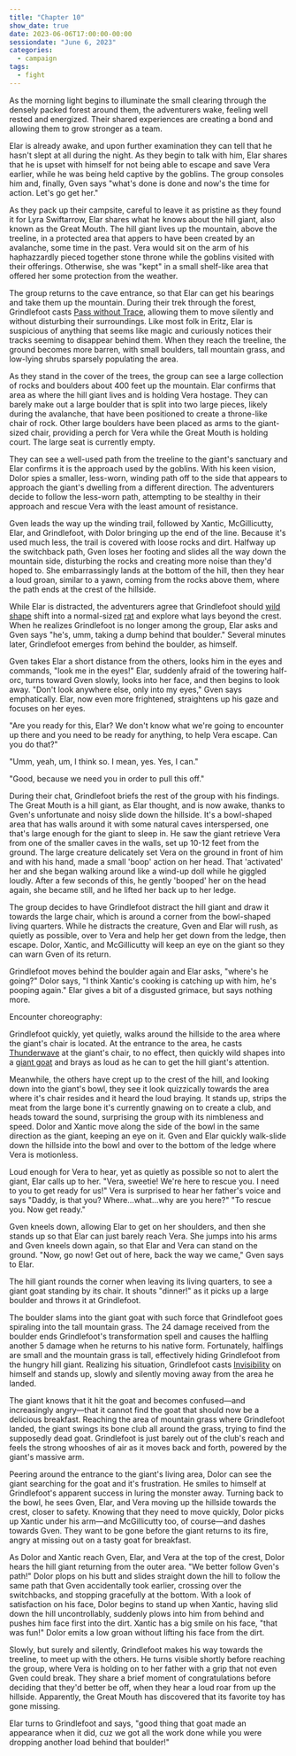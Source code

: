 ```yaml
---
title: "Chapter 10"
show_date: true
date: 2023-06-06T17:00:00-00:00
sessiondate: "June 6, 2023"
categories:
  - campaign
tags:
  - fight
---
```


As the morning light begins to illuminate the small clearing through the densely packed
forest around them, the adventurers wake, feeling well rested and energized. Their
shared experiences are creating a bond and allowing them to grow stronger as a team.

Elar is already awake, and upon further examination they can tell that he hasn't slept
at all during the night. As they begin to talk with him, Elar shares that he is upset
with himself for not being able to escape and save Vera earlier, while he was being held
captive by the goblins. The group consoles him and, finally, Gven says "what's done is
done and now's the time for action. Let's go get her."

As they pack up their campsite, careful to leave it as pristine as they found it for
Lyra Swiftarrow, Elar shares what he knows about the hill giant, also known as the Great
Mouth. The hill giant lives up the mountain, above the treeline, in a protected area
that appers to have been created by an avalanche, some time in the past. Vera would
sit on the arm of his haphazzardly pieced together stone throne while the goblins visited
with their offerings. Otherwise, she was "kept" in a small shelf-like area that offered
her some protection from the weather.

The group returns to the cave entrance, so that Elar can get his bearings and take
them up the mountain. During their trek through the forest, Grindlefoot casts
[Pass without Trace](https://www.dndbeyond.com/spells/pass-without-trace), allowing
them to move silently and without disturbing their surroundings. Like most folk in
Eritz, Elar is suspicious of anything that seems like magic and curiously notices
their tracks seeming to disappear behind them. When they reach the treeline, the
ground becomes more barren, with small boulders, tall mountain grass, and low-lying
shrubs sparsely populating the area.

As they stand in the cover of the trees, the group can see a large collection of rocks
and boulders about 400 feet up the mountain. Elar confirms that area as where the hill
giant lives and is holding Vera hostage. They can barely make out a large boulder
that is split into two large pieces, likely during the avalanche, that have been
positioned to create a throne-like chair of rock. Other large boulders have been placed as
arms to the giant-sized chair, providing a perch for Vera while the Great Mouth
is holding court. The large seat is currently empty.

They can see a well-used path from the treeline to the giant's sanctuary and Elar
confirms it is the approach used by the goblins. With his keen vision, Dolor spies
a smaller, less-worn, winding path off to the side that appears to approach the giant's
dwelling from a different direction. The adventurers decide to follow the less-worn
path, attempting to be stealthy in their approach and rescue Vera with the least
amount of resistance.

Gven leads the way up the winding trail, followed by Xantic, McGillicutty, Elar,
and Grindlefoot, with Dolor bringing up the end of the line. Because it's used much
less, the trail is covered with loose rocks and dirt. Halfway up the switchback
path, Gven loses her footing and slides all the way down the mountain side, disturbing
the rocks and creating more noise than they'd hoped to. She embarrassingly lands at
the bottom of the hill, then they hear a loud groan, similar to a yawn, coming
from the rocks above them, where the path ends at the crest of the hillside.

While Elar is distracted, the adventurers agree that Grindlefoot should
[wild shape](https://www.dndbeyond.com/posts/635-druid-101-wild-shape-guide) shift
into a normal-sized [rat](https://www.dndbeyond.com/monsters/16991-rat) and
explore what lays beyond the crest. When he realizes Grindlefoot
is no longer among the group, Elar asks and Gven says "he's, umm, taking a dump
behind that boulder." Several minutes later, Grindlefoot emerges from behind the
boulder, as himself.

Gven takes Elar a short distance from the others, looks him in the eyes and commands,
"look me in the eyes!" Elar, suddenly afraid of the towering half-orc, turns toward
Gven slowly, looks into her face, and then begins to look away. "Don't look anywhere
else, only into my eyes," Gven says emphatically. Elar, now even more frightened,
straightens up his gaze and focuses on her eyes.

"Are you ready for this, Elar? We don't know what we're going to encounter up there
and you need to be ready for anything, to help Vera escape. Can you do that?"

"Umm, yeah, um, I think so. I mean, yes. Yes, I can." 
 
"Good, because we need you in order to pull this off."

During their chat, Grindlefoot briefs the rest of the group with his findings.
The Great Mouth is a hill giant, as Elar thought, and is now awake, thanks to
Gven's unfortunate and noisy slide down the hillside. It's a bowl-shaped area
that has walls around it with some natural caves interspersed, one that's large
enough for the giant to sleep in. He saw the giant retrieve Vera from one of
the smaller caves in the walls, set up 10-12 feet from the ground. The large
creature delicately set Vera on the ground in front of him and with his hand,
made a small 'boop' action on her head. That 'activated' her and she began
walking around like a wind-up doll while he giggled loudly. After a few seconds
of this, he gently 'booped' her on the head again, she became still, and he
lifted her back up to her ledge.

The group decides to have Grindlefoot distract the hill giant and draw it
towards the large chair, which is around a corner from the bowl-shaped living
quarters. While he distracts the creature, Gven and Elar will rush, as quietly
as possible, over to Vera and help her get down from the ledge, then escape.
Dolor, Xantic, and McGillicutty will keep an eye on the giant so they can
warn Gven of its return.

Grindlefoot moves behind the boulder again and Elar asks, "where's he going?"
Dolor says, "I think Xantic's cooking is catching up with him, he's pooping
again." Elar gives a bit of a disgusted grimace, but says nothing more.

Encounter choreography:

Grindlefoot quickly, yet quietly, walks around the hillside to the area where
the giant's chair is located. At the entrance to the area, he casts
[Thunderwave](https://www.dndbeyond.com/spells/thunderwave) at the giant's
chair, to no effect, then quickly wild shapes into a
[giant goat](https://www.dndbeyond.com/monsters/16885-giant-goat) and brays as loud
as he can to get the hill giant's attention.
    
Meanwhile, the others have crept up to the crest of the hill, and looking
down into the giant's bowl, they see it look quizzically towards the area
where it's chair resides and it heard the loud braying. It stands up, strips
the meat from the large bone it's currently gnawing on to create a club, and
heads toward the sound, surprising the group with its nimbleness and speed.
Dolor and Xantic move along the side of the bowl in the same direction as
the giant, keeping an eye on it. Gven and Elar quickly walk-slide down the
hillside into the bowl and over to the bottom of the ledge where Vera is
motionless.

Loud enough for Vera to hear, yet as quietly as possible so not to alert
the giant, Elar calls up to her. "Vera, sweetie! We're here to rescue you.
I need to you to get ready for us!" Vera is surprised to hear her father's
voice and says "Daddy, is that you? Where...what...why are you here?"
"To rescue you. Now get ready."

Gven kneels down, allowing Elar to get on her shoulders, and then she stands
up so that Elar can just barely reach Vera. She jumps into his arms and
Gven kneels down again, so that Elar and Vera can stand on the ground.
"Now, go now! Get out of here, back the way we came," Gven says to Elar.

The hill giant rounds the corner when leaving its living quarters, to see
a giant goat standing by its chair. It shouts "dinner!" as it picks up
a large boulder and throws it at Grindlefoot.

The boulder slams into the giant goat with such force that Grindlefoot goes
spiraling into the tall mountain grass. The 24 damage received from the boulder
ends Grindlefoot's transformation spell and causes the halfling another 5
damage when he returns to his native form. Fortunately, halflings are small
and the mountain grass is tall, effectively hiding Grindlefoot from the
hungry hill giant. Realizing his situation, Grindlefoot casts
[Invisibility](https://www.dndbeyond.com/spells/invisibility) on himself
and stands up, slowly and silently moving away from the area he landed.

The giant knows that it hit the goat and becomes confused—and increasingly
angry—that it cannot find the goat that should now be a delicious breakfast.
Reaching the area of mountain grass where Grindlefoot landed, the giant
swings its bone club all around the grass, trying to find the supposedly
dead goat. Grindlefoot is just barely out of the club's reach and feels
the strong whooshes of air as it moves back and forth, powered by the
giant's massive arm.

Peering around the entrance to the giant's living area, Dolor can see the
giant searching for the goat and it's frustration. He smiles to himself at
Grindlefoot's apparent success in luring the monster away. Turning back
to the bowl, he sees Gven, Elar, and Vera moving up the hillside towards
the crest, closer to safety. Knowing that they need to move quickly, Dolor
picks up Xantic under his arm—and McGillicutty too, of course—and dashes
towards Gven. They want to be gone before the giant returns to its fire,
angry at missing out on a tasty goat for breakfast.

As Dolor and Xantic reach Gven, Elar, and Vera at the top of the crest,
Dolor hears the hill giant returning from the outer area. "We better
follow Gven's path!" Dolor plops on his butt and slides straight down the
hill to follow the same path that Gven accidentally took earlier, crossing
over the switchbacks, and stopping gracefully at the bottom. With a look
of satisfaction on his face, Dolor begins to stand up when Xantic, having
slid down the hill uncontrollably, suddenly plows into him from behind
and pushes him face first into the dirt. Xantic has a big smile on his face,
"that was fun!" Dolor emits a low groan without lifting his face from the
dirt.

Slowly, but surely and silently, Grindlefoot makes his way towards the
treeline, to meet up with the others. He turns visible shortly before
reaching the group, where Vera is holding on to her father with a grip
that not even Gven could break. They share a brief moment of congratulations
before deciding that they'd better be off, when they hear a loud roar
from up the hillside. Apparently, the Great Mouth has discovered that
its favorite toy has gone missing.

Elar turns to Grindlefoot and says, "good thing that goat made an appearance
when it did, cuz we got all the work done while you were dropping another
load behind that boulder!"

<!-- emdash: — -->
